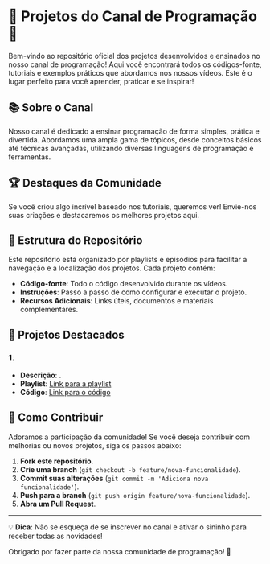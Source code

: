 # 🚀 Projetos do Canal de Programação 🎥

Bem-vindo ao repositório oficial dos projetos desenvolvidos e ensinados no nosso canal de programação! Aqui você encontrará todos os códigos-fonte, tutoriais e exemplos práticos que abordamos nos nossos vídeos. Este é o lugar perfeito para você aprender, praticar e se inspirar!

## 📚 Sobre o Canal

Nosso canal é dedicado a ensinar programação de forma simples, prática e divertida. Abordamos uma ampla gama de tópicos, desde conceitos básicos até técnicas avançadas, utilizando diversas linguagens de programação e ferramentas.

## 🏆 Destaques da Comunidade

Se você criou algo incrível baseado nos tutoriais, queremos ver! Envie-nos suas criações e destacaremos os melhores projetos aqui.

## 📂 Estrutura do Repositório

Este repositório está organizado por playlists e episódios para facilitar a navegação e a localização dos projetos. Cada projeto contém:

- **Código-fonte**: Todo o código desenvolvido durante os vídeos.
- **Instruções**: Passo a passo de como configurar e executar o projeto.
- **Recursos Adicionais**: Links úteis, documentos e materiais complementares.

## 🚩 Projetos Destacados

### 1. 
- **Descrição**: .
- **Playlist**: [Link para a playlist](#)
- **Código**: [Link para o código](#)

## 🚀 Como Contribuir

Adoramos a participação da comunidade! Se você deseja contribuir com melhorias ou novos projetos, siga os passos abaixo:

1. **Fork este repositório**.
2. **Crie uma branch** (`git checkout -b feature/nova-funcionalidade`).
3. **Commit suas alterações** (`git commit -m 'Adiciona nova funcionalidade'`).
4. **Push para a branch** (`git push origin feature/nova-funcionalidade`).
5. **Abra um Pull Request**.

---

💡 **Dica**: Não se esqueça de se inscrever no canal e ativar o sininho para receber todas as novidades!

Obrigado por fazer parte da nossa comunidade de programação! 🚀
